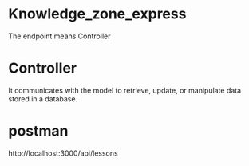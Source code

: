 # Knowledge_zone_express
The endpoint means Controller
# Controller
It communicates with the model to retrieve, update, or manipulate data stored in a database.

# postman
http://localhost:3000/api/lessons